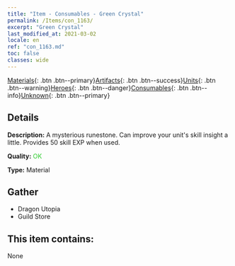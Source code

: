```yaml
---
title: "Item - Consumables - Green Crystal"
permalink: /Items/con_1163/
excerpt: "Green Crystal"
last_modified_at: 2021-03-02
locale: en
ref: "con_1163.md"
toc: false
classes: wide
---
```

 [Materials](/Items/){: .btn .btn--primary}[Artifacts](/Items/Artifacts/){: .btn .btn--success}[Units](/Items/Units/){: .btn .btn--warning}[Heroes](/Items/Heroes/){: .btn .btn--danger}[Consumables](/Items/Consumables/){: .btn .btn--info}[Unknown](/Items/Unknown/){: .btn .btn--primary}

## Details
 **Description:** A mysterious runestone. Can improve your unit's skill insight a little. Provides 50 skill EXP when used.

 **Quality:** <span style="color: #32CD32">OK</span>

 **Type:** Material

## Gather

*    Dragon Utopia 
*    Guild Store 

## This item contains:

  None

